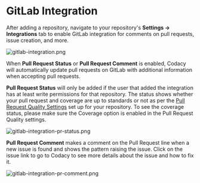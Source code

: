 # GitLab Integration

After adding a repository, navigate to your repository's **Settings
-&gt; Integrations** tab to enable GitLab integration for comments on
pull requests, issue creation, and more.

![gitlab-integration.png](/images/gitlab-integration.png)

When **Pull Request Status** or **Pull Request Comment** is enabled,
Codacy will automatically update pull requests on GitLab with additional
information when accepting pull requests.

**Pull Request Status** will only be added if the user that added the
integration has at least write permissions for that repository. The
status shows whether your pull request and coverage are up to standards
or not as per the [Pull Request Quality
Settings](/hc/en-us/articles/360009164573-Quality-Settings)
set up for your repository. To see the coverage status, please make sure
the Coverage option is enabled in the Pull Request Quality settings.

![gitlab-integration-pr-status.png](/images/gitlab-integration-pr-status.png)

**Pull Request Comment** makes a comment on the Pull Request line when a
new issue is found and shows the pattern raising the issue. Click on the
issue link to go to Codacy to see more details about the issue and how
to fix it.

![gitlab-integration-pr-comment.png](/images/gitlab-integration-pr-comment.png)
